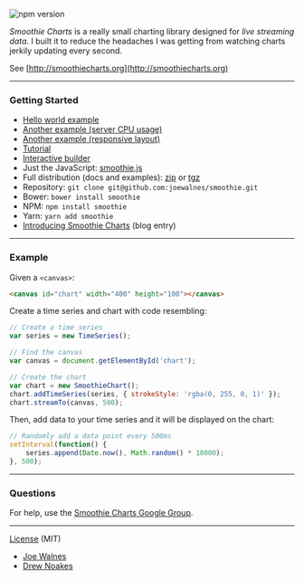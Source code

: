 ![npm version](https://img.shields.io/npm/v/smoothie.svg)

*Smoothie Charts* is a really small charting library designed for _live
streaming data_. I built it to reduce the headaches I was getting from
watching charts jerkily updating every second.

See [http://smoothiecharts.org](http://smoothiecharts.org)

---

### Getting Started

*   [Hello world example](http://smoothiecharts.org/examples/example1.html)
*   [Another example (server CPU usage)](http://smoothiecharts.org/examples/server-load.html)
*   [Another example (responsive layout)](http://smoothiecharts.org/examples/responsive.html)
*   [Tutorial](http://smoothiecharts.org/tutorial.html)
*   [Interactive builder](http://smoothiecharts.org/builder/)
*   Just the JavaScript: [smoothie.js](http://github.com/joewalnes/smoothie/raw/master/smoothie.js)
*   Full distribution (docs and examples): [zip](http://github.com/joewalnes/smoothie/zipball/master) or [tgz](http://github.com/joewalnes/smoothie/tarball/master)
*   Repository: `git clone git@github.com:joewalnes/smoothie.git`
*   Bower: `bower install smoothie`
*   NPM: `npm install smoothie`
*   Yarn: `yarn add smoothie`
*   [Introducing Smoothie Charts](http://joewalnes.com/2010/08/10/introducing-smoothie-charts/) (blog entry)

---

### Example

Given a `<canvas>`:

```html
<canvas id="chart" width="400" height="100"></canvas>
```

Create a time series and chart with code resembling:

```js
// Create a time series
var series = new TimeSeries();

// Find the canvas
var canvas = document.getElementById('chart');

// Create the chart
var chart = new SmoothieChart();
chart.addTimeSeries(series, { strokeStyle: 'rgba(0, 255, 0, 1)' });
chart.streamTo(canvas, 500);
```

Then, add data to your time series and it will be displayed on the chart:

```js
// Randomly add a data point every 500ms
setInterval(function() {
    series.append(Date.now(), Math.random() * 10000);
}, 500);
```

---

### Questions

For help, use the [Smoothie Charts Google Group](http://groups.google.com/group/smoothie-charts).

---

[License](http://smoothiecharts.org/LICENSE.txt) (MIT)

- [Joe Walnes](https://joewalnes.com/)
- [Drew Noakes](https://drewnoakes.com/)


